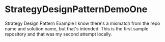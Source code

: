 # StrategyDesignPatternDemoOne
Strategy Design Pattern Example
I know there's a mismatch from the repo name and solution name, but that's intended. This is the first sample repository and that was my second attempt locally.
